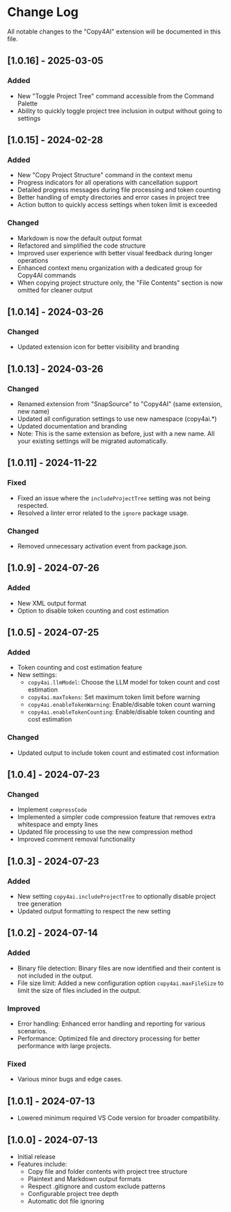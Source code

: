 # Change Log

All notable changes to the "Copy4AI" extension will be documented in this file.

## [1.0.16] - 2025-03-05

### Added
- New "Toggle Project Tree" command accessible from the Command Palette
- Ability to quickly toggle project tree inclusion in output without going to settings

## [1.0.15] - 2024-02-28

### Added
- New "Copy Project Structure" command in the context menu
- Progress indicators for all operations with cancellation support
- Detailed progress messages during file processing and token counting
- Better handling of empty directories and error cases in project tree
- Action button to quickly access settings when token limit is exceeded

### Changed
- Markdown is now the default output format
- Refactored and simplified the code structure
- Improved user experience with better visual feedback during longer operations
- Enhanced context menu organization with a dedicated group for Copy4AI commands
- When copying project structure only, the "File Contents" section is now omitted for cleaner output

## [1.0.14] - 2024-03-26

### Changed
- Updated extension icon for better visibility and branding

## [1.0.13] - 2024-03-26

### Changed
- Renamed extension from "SnapSource" to "Copy4AI" (same extension, new name)
- Updated all configuration settings to use new namespace (copy4ai.*)
- Updated documentation and branding
- Note: This is the same extension as before, just with a new name. All your existing settings will be migrated automatically.

## [1.0.11] - 2024-11-22

### Fixed

- Fixed an issue where the `includeProjectTree` setting was not being respected.
- Resolved a linter error related to the `ignore` package usage.

### Changed

- Removed unnecessary activation event from package.json.

## [1.0.9] - 2024-07-26

### Added

- New XML output format
- Option to disable token counting and cost estimation

## [1.0.5] - 2024-07-25

### Added

- Token counting and cost estimation feature
- New settings:
  - `copy4ai.llmModel`: Choose the LLM model for token count and cost estimation
  - `copy4ai.maxTokens`: Set maximum token limit before warning
  - `copy4ai.enableTokenWarning`: Enable/disable token count warning
  - `copy4ai.enableTokenCounting`: Enable/disable token counting and cost estimation

### Changed

- Updated output to include token count and estimated cost information

## [1.0.4] - 2024-07-23

### Changed

- Implement `compressCode`
- Implemented a simpler code compression feature that removes extra whitespace and empty lines
- Updated file processing to use the new compression method
- Improved comment removal functionality

## [1.0.3] - 2024-07-23

### Added

- New setting `copy4ai.includeProjectTree` to optionally disable project tree generation
- Updated output formatting to respect the new setting

## [1.0.2] - 2024-07-14

### Added

- Binary file detection: Binary files are now identified and their content is not included in the output.
- File size limit: Added a new configuration option `copy4ai.maxFileSize` to limit the size of files included in the output.

### Improved

- Error handling: Enhanced error handling and reporting for various scenarios.
- Performance: Optimized file and directory processing for better performance with large projects.

### Fixed

- Various minor bugs and edge cases.

## [1.0.1] - 2024-07-13

- Lowered minimum required VS Code version for broader compatibility.

## [1.0.0] - 2024-07-13

- Initial release
- Features include:
  - Copy file and folder contents with project tree structure
  - Plaintext and Markdown output formats
  - Respect .gitignore and custom exclude patterns
  - Configurable project tree depth
  - Automatic dot file ignoring
